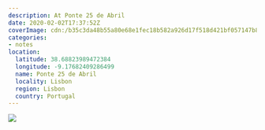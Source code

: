 ```yaml
---
description: At Ponte 25 de Abril
date: 2020-02-02T17:37:52Z
coverImage: cdn:/b35c3da48b55a80e68e1fec18b582a926d17f518d421bf057147b8d694ac118f
categories:
- notes
location:
  latitude: 38.68823989472384
  longitude: -9.17682409286499
  name: Ponte 25 de Abril
  locality: Lisbon
  region: Lisbon
  country: Portugal
---
```


![](cdn:/b35c3da48b55a80e68e1fec18b582a926d17f518d421bf057147b8d694ac118f?class=fw)
